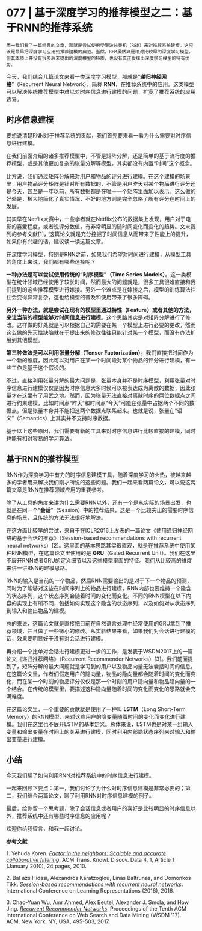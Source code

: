 # 077 | 基于深度学习的推荐模型之二：基于RNN的推荐系统

    周一我们看了一篇经典的文章，那就是尝试使用受限波兹曼机（RBM）来对推荐系统建模。这应该是最早把深度学习应用到推荐建模的典范。当然，RBM虽然算是相对比较早的深度学习模型，但其本质上并没有很多后来提出的深度模型的特质，也没有真正发挥出深度学习模型的特有优势。

今天，我们结合几篇论文来看一类深度学习模型，那就是“**递归神经网络**”（Recurrent Neural Network），简称 **RNN**，在推荐系统中的应用。这类模型可以解决传统推荐模型中难以对时序信息进行建模的问题，扩宽了推荐系统的应用边界。

## 时序信息建模

要想说清楚RNN对于推荐系统的贡献，我们首先要来看一看为什么需要对时序信息进行建模。

在我们前面介绍的诸多推荐模型中，不管是矩阵分解，还是简单的基于流行度的推荐模型，或是其他更加复杂的张量分解等模型，其实都没有内置“时间”这个概念。

比方说，我们通过矩阵分解来对用户和物品的评分进行建模。在这个建模的场景里，用户物品评分矩阵是针对所有数据的，不管是用户昨天对某个物品进行评分还是今天，甚至是一年以前，所有数据都是在唯一一个矩阵里面加以表示。这么做的好处是，极大地简化了真实情况，不好的地方则是完全忽略了所有评分在时间上的发展。

其实早在Netflix大赛中，一些学者就在Netflix公布的数据集上发现，用户对于电影的喜爱程度，或者说评分数值，有非常明显的随时间变化而变化的趋势。文末我列的参考文献\[1\]，这篇论文就是充分挖掘了时间信息从而带来了性能上的提升，如果你有兴趣的话，建议读一读这篇文章。

在深度学习模型，特别是RNN之前，如果我们希望对时间进行建模，从模型工具的角度上来说，我们都有哪些选择呢？

**一种办法是可以尝试使用传统的“时序模型”（Time Series Models）**。这一类模型在统计领域已经使用了较长时间，然而最大的问题就是，很多工具很难直接和我们提到的这些推荐模型进行嫁接。另外一个难点是在嫁接之后，模型的训练算法往往会变得异常复杂，这也给模型的普及和使用带来了很多障碍。

**另外一种办法，就是尝试在现有的模型里通过特性（Feature）或者其他的方法，来让当前的模型能够对时间信息进行建模**。这个思路其实是对矩阵分解进行了修改。这样做的好处就是可以根据自己的需要在某一个模型上进行必要的更改，然而这么做的先天性缺陷就在于提出来的修改往往只能针对某一个模型，而没有办法扩展到其他模型。

**第三种做法是可以利用张量分解（Tensor Factorization）**。我们直接把时间作为一个新的维度，因此可以对用户在某一个时间段对某个物品的评分进行建模，有一些工作是基于这个假设的。

不过，直接利用张量分解的最大问题是，张量本身并不是时序模型，利用张量对时序信息进行建模仅仅是因为时序信息大多时候可以被表达成为离散的数据，因此张量才在这里有了用武之地。然而，因为张量无法直接对离散时序的两位数据点之间进行约束建模，比如时间点“昨天”和时间点“今天”可能在张量中占据两个不同的数据点，但是张量本身并不能把这两个数据点联系起来。也就是说，张量在“语义”（Semantics）上其实并不支持时序数据。

基于以上这些原因，我们需要有新的工具来对时序信息进行比较直接的建模，同时也能有相对容易的学习算法。

## 基于RNN的推荐模型

RNN作为深度学习中有力的时序信息建模工具，随着深度学习的火热，被越来越多的学者用来解决我们刚才所说的这些问题。我们一起来看两篇论文，可以说这两篇文章是RNN在推荐领域应用的重要参考。

除了从工具的角度来讲为什么需要RNN以外，还有一个是从实际的场景出发，也就是在同一个“**会话**”（Session）中的推荐结果，这是一个比较突出的需要时序信息的场景，且传统的方法无法很好地解决。

在这方面比较早的尝试，来自于在ICLR2016上发表的一篇论文《使用递归神经网络的基于会话的推荐》（Session-based recommendations with recurrent neural networks）\[2\]。这里面的基本思路其实很直观，就是在推荐系统中使用某种RNN模型，在这篇论文里使用的是 **GRU**（Gated Recurrent Unit）。我们在这里不展开RNN或者GRU的定义细节以及这些模型里面的特征。我们从比较高的维度来讲一讲RNN的建模思路。

RNN的输入是当前的一个物品，然后RNN需要输出的是对于下一个物品的预测，同时为了能够对这些在时间序列上的物品进行建模，RNN内部也要维持一个隐含的状态序列，这个状态序列会随着时间的变化而变化。不同的RNN模型在以下内容的实现上有所不同，包括如何实现这个隐含的状态序列，以及如何对从状态序列到输入和输出物品的建模。

总的来说，这篇论文就是直接把目前在自然语言处理中经常使用的GRU拿到了推荐领域，并且做了一些微小的修改。从实验结果来看，如果我们对会话进行建模的话，效果要明显好于没有对会话进行建模。

再介绍一个比单对会话进行建模更进一步的工作，是发表于WSDM2017上的一篇论文《递归推荐网络》（Recurrent Recommender Networks）\[3\]。我们前面提到了，矩阵分解的最大问题就是学习到的用户以及物品向量无法囊括时间的信息。在这篇论文里，作者们假定用户的隐向量，物品的隐向量都会随着时间的变化而变化，而在某一个时刻的物品评分仅仅是那一个时刻的用户隐向量和物品隐向量的一个结合。在传统的模型里，要描述这种隐向量随着时间的变化而变化的思路就会充满难度。

在这篇论文里，一个重要的贡献就是使用了一种叫 **LSTM**（Long Short-Term Memory）的RNN模型，来对这些用户的隐变量随着时间的变化而变化进行建模。我们在这里也不展开LSTM的基本定义。总体来说，LSTM也是对某一组输入变量和输出变量在时间上的关系进行建模，同时利用内部隐状态序列来对输入和输出变量进行建模。

## 小结

今天我们聊了如何利用RNN对推荐系统中的时序信息进行建模。

一起来回顾下要点：第一，我们讨论了为什么对时序信息建模是非常必要的；第二，我们结合两篇论文，聊了利用RNN对时序信息建模的例子。

最后，给你留一个思考题，除了会话信息或者用户的喜好是比较明显的时序信息以外，推荐系统中还有哪些时序信息的应用呢？

欢迎你给我留言，和我一起讨论。

**参考文献**

1\. Yehuda Koren. _[Factor in the neighbors: Scalable and accurate collaborative filtering](http://courses.ischool.berkeley.edu/i290-dm/s11/SECURE/a1-koren.pdf)_. ACM Trans. Knowl. Discov. Data 4, 1, Article 1 (January 2010), 24 pages, 2010.

2\. Bal´azs Hidasi, Alexandros Karatzoglou, Linas Baltrunas, and Domonkos Tikk. _[Session-based recommendations with recurrent neural networks](https://arxiv.org/pdf/1511.06939.pdf)_. International Conference on Learning Representations (2016), 2016.

3\. Chao-Yuan Wu, Amr Ahmed, Alex Beutel, Alexander J. Smola, and How Jing. _[Recurrent Recommender Networks](http://alexbeutel.com/papers/rrn_wsdm2017.pdf)_. Proceedings of the Tenth ACM International Conference on Web Search and Data Mining (WSDM '17). ACM, New York, NY, USA, 495-503, 2017.
    
